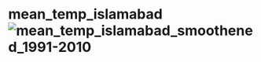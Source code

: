 # mean_temp_islamabad![mean_temp_islamabad_smoothened_1991-2010](https://user-images.githubusercontent.com/53980980/209388651-e434fe4c-092b-4e01-a5fd-5c41e7973f61.png)
